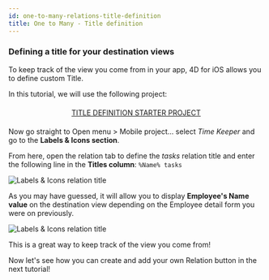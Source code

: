 ```yaml
---
id: one-to-many-relations-title-definition
title: One to Many - Title definition
---
```


### Defining a title for your destination views

To keep track of the view you come from in your app, 4D for iOS allows you to define custom Title.

In this tutorial, we will use the following project:

<div markdown="1" style="text-align: center; margin-top: 20px; margin-bottom: 20px">
<a class="button"
href="https://github.com/4d-go-mobile/tutorial-OneToManyTitleDefinition/archive/4b831959e7efe4777071af0b2904d458918cfbc2.zip">TITLE DEFINITION STARTER PROJECT</a>
</div>

Now go straight to Open menu > Mobile project... select *Time Keeper* and go to the **Labels & Icons section**.

From here, open the relation tab to define the *tasks* relation title and enter the following line in the **Titles column**: `%Name% tasks`

![Labels & Icons relation title](assets/en/relations/labels-icons-title-definition.png)

As you may have guessed, it will allow you to display **Employee's Name value** on the destination view depending on the Employee detail form you were on previously.

![Labels & Icons relation title](assets/en/relations/relations-title-definition.png)

This is a great way to keep track of the view you come from!

Now let's see how you can create and add your own Relation button in the next tutorial!

